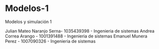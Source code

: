 # Modelos-1
Modelos y simulación 1

Julian Mateo Naranjo Serna- 1035439398 - Ingenieria de sistemas
Andrea Correa Arango - 1001391488 - Ingenieria de sistemas
Emanuel Munera Perez - 1007090326 - Ingenieria de sistemas
